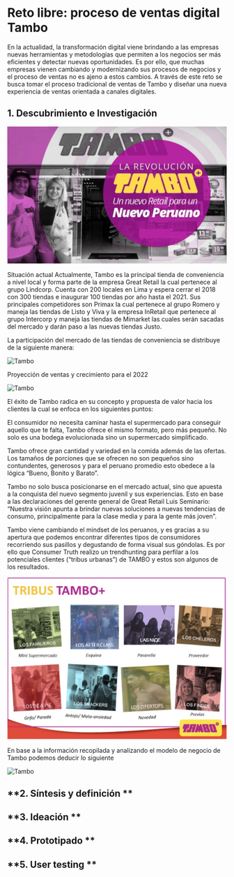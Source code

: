 # Reto libre: proceso de ventas digital Tambo

En la actualidad, la transformación digital viene brindando a las empresas nuevas herramientas y metodologías que permiten a los negocios ser más eficientes y detectar nuevas oportunidades.
Es por ello, que muchas empresas vienen cambiando y modernizando sus procesos de negocios y el proceso de ventas no es ajeno a estos cambios. 
A través de este reto se busca tomar el proceso tradicional de ventas de Tambo y diseñar una nueva experiencia de ventas orientada a canales digitales.

## **1. Descubrimiento e Investigación**

![Tambo](assets/docs/tambo-retail.jpg)

Situación actual
Actualmente, Tambo es la principal tienda de conveniencia a nivel local y forma parte de la empresa Great Retail la cual pertenece al grupo Lindcorp. Cuenta con 200 locales en Lima y espera cerrar el 2018 con 300 tiendas e inaugurar 100 tiendas por año hasta el 2021.
Sus principales competidores son Primax la cual pertenece al grupo Romero y maneja las tiendas de Listo y Viva y la empresa InRetail que pertenece al grupo Intercorp y maneja las tiendas de Mimarket las cuales serán sacadas del mercado y darán paso a las nuevas tiendas Justo.

La participación del mercado de las tiendas de conveniencia se distribuye de la siguiente manera:

![Tambo](assets/docs/market-share.jpg)

Proyección de ventas y crecimiento para el 2022

![Tambo](assets/docs/proyecciones.jpg)

El éxito de Tambo radica en su concepto y propuesta de valor hacia los clientes la cual se enfoca en los siguientes puntos:

El consumidor no necesita caminar hasta el supermercado para conseguir aquello que te falta, Tambo ofrece el mismo formato, pero más pequeño. No solo es una bodega evolucionada sino un supermercado simplificado. 

Tambo ofrece gran cantidad y variedad en la comida además de las ofertas. Los tamaños de porciones que se ofrecen no son pequeños sino contundentes, generosos y para el peruano promedio esto obedece a la lógica “Bueno, Bonito y Barato”.

Tambo no solo busca posicionarse en el mercado actual, sino que apuesta a la conquista del nuevo segmento juvenil y sus experiencias. Esto en base a las declaraciones del gerente general de Great Retail Luis Seminario: “Nuestra visión apunta a brindar nuevas soluciones a nuevas tendencias de consumo, principalmente para la clase media y para la gente más joven”. 

Tambo viene cambiando el mindset de los peruanos, y es gracias a su apertura que podemos encontrar diferentes tipos de consumidores recorriendo sus pasillos y degustando de forma visual sus góndolas. Es por ello que Consumer Truth realizo un trendhunting para perfilar a los potenciales clientes (“tribus urbanas”) de TAMBO y estos son algunos de los resultados. 

![Tambo](assets/docs/tambo-tribus.jpg)

En base a la información recopilada y analizando el modelo de negocio de Tambo podemos deducir lo siguiente

![Tambo](assets/docs/canvas.jpg)

## **2. Síntesis y definición **
## **3. Ideación **
## **4. Prototipado **
## **5. User testing **
